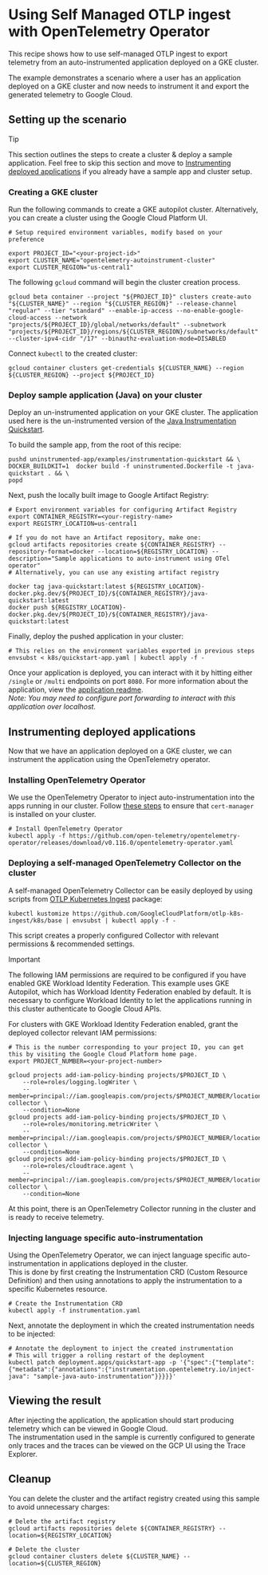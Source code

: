 # Using Self Managed OTLP ingest with OpenTelemetry Operator

This recipe shows how to use self-managed OTLP ingest to export telemetry from an auto-instrumented application deployed on a GKE cluster.

The example demonstrates a scenario where a user has an application deployed on a GKE cluster and now needs to instrument it and export the generated telemetry to Google Cloud.

## Setting up the scenario

> [!TIP]
> This section outlines the steps to create a cluster & deploy a sample application. Feel free to skip this section and move to [Instrumenting deployed applications](#instrumenting-deployed-applications) if you already have a sample app and cluster setup.

### Creating a GKE cluster

Run the following commands to create a GKE autopilot cluster. Alternatively, you can create a cluster using the Google Cloud Platform UI.

```shell
# Setup required environment variables, modify based on your preference

export PROJECT_ID="<your-project-id>"
export CLUSTER_NAME="opentelemetry-autoinstrument-cluster"
export CLUSTER_REGION="us-central1"
```

The following `gcloud` command will begin the cluster creation process.
```shell
gcloud beta container --project "${PROJECT_ID}" clusters create-auto "${CLUSTER_NAME}" --region "${CLUSTER_REGION}" --release-channel "regular" --tier "standard" --enable-ip-access --no-enable-google-cloud-access --network "projects/${PROJECT_ID}/global/networks/default" --subnetwork "projects/${PROJECT_ID}/regions/${CLUSTER_REGION}/subnetworks/default" --cluster-ipv4-cidr "/17" --binauthz-evaluation-mode=DISABLED
```

Connect `kubectl` to the created cluster:
```shell
gcloud container clusters get-credentials ${CLUSTER_NAME} --region ${CLUSTER_REGION} --project ${PROJECT_ID}
```

### Deploy sample application (Java) on your cluster

Deploy an un-instrumented application on your GKE cluster. The application used here is the un-instrumented version of the [Java Instrumentation Quickstart](https://github.com/GoogleCloudPlatform/opentelemetry-operations-java/tree/main/examples/instrumentation-quickstart).

To build the sample app, from the root of this recipe:
```shell
pushd uninstrumented-app/examples/instrumentation-quickstart && \
DOCKER_BUILDKIT=1  docker build -f uninstrumented.Dockerfile -t java-quickstart . && \
popd
```

Next, push the locally built image to Google Artifact Registry:
```shell
# Export environment variables for configuring Artifact Registry
export CONTAINER_REGISTRY=<your-registry-name>
export REGISTRY_LOCATION=us-central1

# If you do not have an Artifact repository, make one:
gcloud artifacts repositories create ${CONTAINER_REGISTRY} --repository-format=docker --location=${REGISTRY_LOCATION} --description="Sample applications to auto-instrument using OTel operator"
# Alternatively, you can use any existing artifact registry

docker tag java-quickstart:latest ${REGISTRY_LOCATION}-docker.pkg.dev/${PROJECT_ID}/${CONTAINER_REGISTRY}/java-quickstart:latest
docker push ${REGISTRY_LOCATION}-docker.pkg.dev/${PROJECT_ID}/${CONTAINER_REGISTRY}/java-quickstart:latest
```

Finally, deploy the pushed application in your cluster:
```shell
# This relies on the environment variables exported in previous steps
envsubst < k8s/quickstart-app.yaml | kubectl apply -f -
```

Once your application is deployed, you can interact with it by hitting either `/single` or `/multi` endpoints on port `8080`. For more information about the application, view the [application readme](uninstrumented-app/examples/instrumentation-quickstart/README.md).\
*Note: You may need to configure port forwarding to interact with this application over localhost.*

## Instrumenting deployed applications

Now that we have an application deployed on a GKE cluster, we can instrument the application using the OpenTelemetry operator.

### Installing OpenTelemetry Operator

We use the OpenTelemetry Operator to inject auto-instrumentation into the apps running in our cluster.
Follow [these steps](../../README.md#prerequisites) to ensure that `cert-manager` is installed on your cluster.

```shell
# Install OpenTelemetry Operator
kubectl apply -f https://github.com/open-telemetry/opentelemetry-operator/releases/download/v0.116.0/opentelemetry-operator.yaml
```

### Deploying a self-managed OpenTelemetry Collector on the cluster

A self-managed OpenTelemetry Collector can be easily deployed by using scripts from [OTLP Kubernetes Ingest](https://github.com/GoogleCloudPlatform/otlp-k8s-ingest/tree/main) package:

```shell
kubectl kustomize https://github.com/GoogleCloudPlatform/otlp-k8s-ingest/k8s/base | envsubst | kubectl apply -f -
```

This script creates a properly configured Collector with relevant permissions & recommended settings.

> [!IMPORTANT]
> The following IAM permissions are required to be configured if you have enabled GKE Workload Identity Federation. This example uses GKE Autopilot, which has Workload Identity Federation enabled by default.
> It is necessary to configure Workload Identity to let the applications running in this cluster authenticate to Google Cloud APIs.

For clusters with GKE Workload Identity Federation enabled, grant the deployed collector relevant IAM permissions:
```shell
# This is the number corresponding to your project ID, you can get this by visiting the Google Cloud Platform home page.
export PROJECT_NUMBER=<your-project-number>

gcloud projects add-iam-policy-binding projects/$PROJECT_ID \
    --role=roles/logging.logWriter \
    --member=principal://iam.googleapis.com/projects/$PROJECT_NUMBER/locations/global/workloadIdentityPools/$PROJECT_ID.svc.id.goog/subject/ns/opentelemetry/sa/opentelemetry-collector \
    --condition=None
gcloud projects add-iam-policy-binding projects/$PROJECT_ID \
    --role=roles/monitoring.metricWriter \
    --member=principal://iam.googleapis.com/projects/$PROJECT_NUMBER/locations/global/workloadIdentityPools/$PROJECT_ID.svc.id.goog/subject/ns/opentelemetry/sa/opentelemetry-collector \
    --condition=None
gcloud projects add-iam-policy-binding projects/$PROJECT_ID \
    --role=roles/cloudtrace.agent \
    --member=principal://iam.googleapis.com/projects/$PROJECT_NUMBER/locations/global/workloadIdentityPools/$PROJECT_ID.svc.id.goog/subject/ns/opentelemetry/sa/opentelemetry-collector \
    --condition=None
```

At this point, there is an OpenTelemetry Collector running in the cluster and is ready to receive telemetry.

### Injecting language specific auto-instrumentation

Using the OpenTelemetry Operator, we can inject language specific auto-instrumentation in applications deployed in the cluster.\
This is done by first creating the Instrumentation CRD (Custom Resource Definition) and then using annotations to apply the instrumentation to a specific Kubernetes resource.

```shell
# Create the Instrumentation CRD
kubectl apply -f instrumentation.yaml
```

Next, annotate the deployment in which the created instrumentation needs to be injected:

```shell
# Annotate the deployment to inject the created instrumentation
# This will trigger a rolling restart of the deployment
kubectl patch deployment.apps/quickstart-app -p '{"spec":{"template":{"metadata":{"annotations":{"instrumentation.opentelemetry.io/inject-java": "sample-java-auto-instrumentation"}}}}}'
```

## Viewing the result

After injecting the application, the application should start producing telemetry which can be viewed in Google Cloud.\
The instrumentation used in the sample is currently configured to generate only traces and the traces can be viewed on the GCP UI using the Trace Explorer.

## Cleanup

You can delete the cluster and the artifact registry created using this sample to avoid unnecessary charges:
```shell
# Delete the artifact registry
gcloud artifacts repositories delete ${CONTAINER_REGISTRY} --location=${REGISTRY_LOCATION}

# Delete the cluster
gcloud container clusters delete ${CLUSTER_NAME} --location=${CLUSTER_REGION}
```
